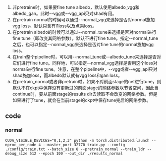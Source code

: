 1. 非pretraine时，如果要fine tune albedo，默认使用albedo_vgg和albedo_gan。此时--vgg或--vgg_api只对shad有用。
2. 在pretrain normal的时候可以通过--normal_vgg来选择是否对normal施加vgg loss。默认只含有l1loss以及点乘loss。
3. 在pretrain albedo的时候可以通过--normal_tune来选择是否对normal进行fine tune（即改变其网络参数），默认不进行fine tune。指定--normal_tune之后，也可以指定--normal_vgg来选择是否对fine tune的normal施加vgg loss。
4. 在train整个pipeline时，可以用--normal_tune或--albedo_tune来选择是否对它们进行fine tune。同样地，可以指定--normal_vgg选择是否用这个loss对normal进行fine tune。注意，在整个pipeline中，--vgg或者--vgg_api只对shad施加loss，而albedo默认就有vgg loss和gan loss。
5. 在pretrain_normal或者非pretrain时，如果不对前面stage的net进行tune，则默认不在ckpt中保存没有更新过的前面stage的网络参数以节省空间，因此当continue时，要从前面stage的results dir去读取不会改变的网络参数。但是如果进行了tune，就会在当前stage的ckpt中保存tune完后的网络参数。

## code

### normal
``` shell
CUDA_VISIBLE_DEVICES="0,1,2,3" python -m torch.distributed.launch --nproc_per_node 4 --master_port 32770 train.py --config ./config/train.txt --batch_size 8 --pretrain_normal --train_ldr --debug_size 512 --epoch 100 --out_dir ./results_normal
```